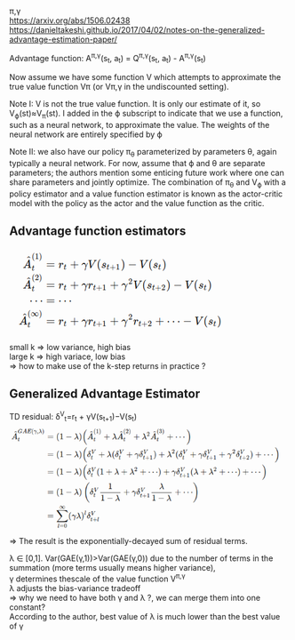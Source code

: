 π,γ  
https://arxiv.org/abs/1506.02438  
https://danieltakeshi.github.io/2017/04/02/notes-on-the-generalized-advantage-estimation-paper/

Advantage function: A<sup>π,γ</sup>(s<sub>t</sub>, a<sub>t</sub>) = Q<sup>π,γ</sup>(s<sub>t</sub>, a<sub>t</sub>) - A<sup>π,γ</sup>(s<sub>t</sub>)  

Now assume we have some function V which attempts to approximate the true value function Vπ (or Vπ,γ in the undiscounted setting).

Note I: V is not the true value function. It is only our estimate of it, so V<sub>ϕ</sub>(st)≈V<sub>π</sub>(st). I added in the ϕ subscript to indicate that we use a function, such as a neural network, to approximate the value. The weights of the neural network are entirely specified by ϕ

Note II: we also have our policy π<sub>θ</sub> parameterized by parameters θ, again typically a neural network. For now, assume that ϕ and θ are separate parameters; the authors mention some enticing future work where one can share parameters and jointly optimize. The combination of π<sub>θ</sub> and V<sub>ϕ</sub> with a policy estimator and a value function estimator is known as the actor-critic model with the policy as the actor and the value function as the critic.

## Advantage function estimators
![MM algo](./GAE/GAE_advantage_estimator.png)

small k => low variance, high bias  
large k => high variace, low bias  
=> how to make use of the k-step returns in practice ?

## Generalized Advantage Estimator
TD residual: δ<sup>V</sup><sub>t</sub>=r<sub>t</sub> + γV(s<sub>t+1</sub>)−V(s<sub>t</sub>)
![MM algo](./GAE/GAE_gae.png)  
=> The result is the exponentially-decayed sum of residual terms.

λ ∈ [0,1]. Var(GAE(γ,1))>Var(GAE(γ,0)) due to the number of terms in the summation (more terms usually means higher variance),  
γ determines thescale of the value function V<sup>π,γ</sup>  
λ adjusts the bias-variance tradeoff   
=> why we need to have both γ and λ ?, we can merge them into one constant?  
According to the author, best value of λ is much lower than the best value of γ